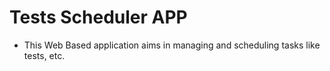 # Tests Scheduler APP

- This Web Based application aims in managing and scheduling tasks like tests, etc.